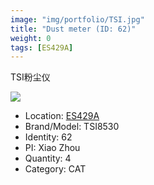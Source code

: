 ```yaml
---
image: "img/portfolio/TSI.jpg"
title: "Dust meter (ID: 62)"
weight: 0
tags: [ES429A]
---
```


TSI粉尘仪

<!--more-->

![](../../img/portfolio/TSI.jpg)

- Location: [ES429A](../../tags/ES429A)
- Brand/Model: TSI8530
- Identity: 62
- PI: Xiao Zhou
- Quantity: 4
- Category: CAT






